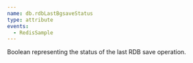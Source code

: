 ```yaml
---
name: db.rdbLastBgsaveStatus
type: attribute
events:
  - RedisSample
---
```


Boolean representing the status of the last RDB save operation.